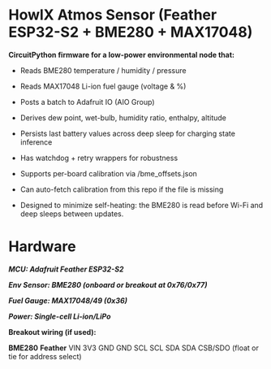 # HowlX Atmos Sensor (Feather ESP32-S2 + BME280 + MAX17048)

**CircuitPython firmware for a low-power environmental node that:**

 - Reads BME280 temperature / humidity / pressure

 - Reads MAX17048 Li-ion fuel gauge (voltage & %)

 - Posts a batch to Adafruit IO (AIO Group)

 - Derives dew point, wet-bulb, humidity ratio, enthalpy, altitude

 - Persists last battery values across deep sleep for charging state inference

 - Has watchdog + retry wrappers for robustness

 - Supports per-board calibration via /bme_offsets.json

 - Can auto-fetch calibration from this repo if the file is missing

 - Designed to minimize self-heating: the BME280 is read before Wi-Fi and deep sleeps between updates.

# Hardware

***MCU: Adafruit Feather ESP32-S2***

***Env Sensor: BME280 (onboard or breakout at 0x76/0x77)***

***Fuel Gauge: MAX17048/49 (0x36)***

***Power: Single-cell Li-ion/LiPo***

**Breakout wiring (if used):**

**BME280**	**Feather**
VIN	      3V3
GND	      GND
SCL	      SCL
SDA	      SDA
CSB/SDO	(float or tie for address select)